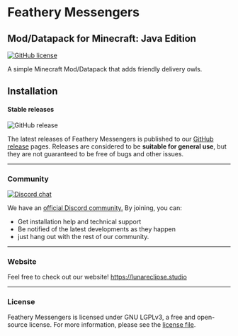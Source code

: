 # Feathery Messengers
## Mod/Datapack for Minecraft: Java Edition

[![GitHub license](https://img.shields.io/badge/license-LGPL--3.0-orange)](https://opensource.org/licenses/lgpl-3.0.html)

A simple Minecraft Mod/Datapack that adds friendly delivery owls.

## Installation

#### Stable releases

![GitHub release](https://img.shields.io/github/v/release/LunarEclipseStudios/Feathery-Messengers)

The latest releases of Feathery Messengers is published to our [GitHub release](https://github.com/LunarEclipseStudios/Feathery-Messengers/releases) pages. 
Releases are considered to be **suitable for general use**, but they are not guaranteed to be free of bugs and other issues.

---

### Community
[![Discord chat](https://img.shields.io/badge/chat%20on-discord-7289DA?logo=discord&logoColor=white)](https://discord.gg/RmMtqxJJgH)

We have an [official Discord community.](https://discord.gg/RmMtqxJJgH) By joining, you can:
- Get installation help and technical support
- Be notified of the latest developments as they happen
- just hang out with the rest of our community.

---

### Website
Feel free to check out our website!
https://lunareclipse.studio

---

### License

Feathery Messengers is licensed under GNU LGPLv3, a free and open-source license. For more information, please see the
[license file](https://github.com/LunarEclipseStudios/Feathery-Messengers/blob/main/LICENSE.txt).
